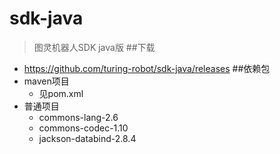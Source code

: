 # sdk-java
> 图灵机器人SDK java版
##下载
 * https://github.com/turing-robot/sdk-java/releases
##依赖包
  * maven项目
    * 见pom.xml
  * 普通项目
    * commons-lang-2.6
    * commons-codec-1.10
    * jackson-databind-2.8.4

